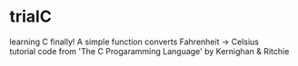 # trialC
learning C finally! A simple function converts Fahrenheit -> Celsius
<br> tutorial code from 'The C Progaramming Language' by Kernighan & Ritchie
